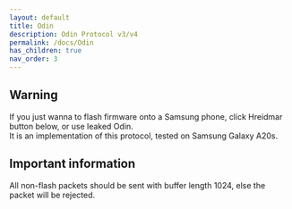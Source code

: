 ```yaml
---
layout: default
title: Odin
description: Odin Protocol v3/v4
permalink: /docs/Odin
has_children: true
nav_order: 3
---
```


## Warning
If you just wanna to flash firmware onto a Samsung phone, click Hreidmar button below, or use leaked Odin. \
It is an implementation of this protocol, tested on Samsung Galaxy A20s.

## Important information
All non-flash packets should be sent with buffer length 1024, else the packet will be rejected.
